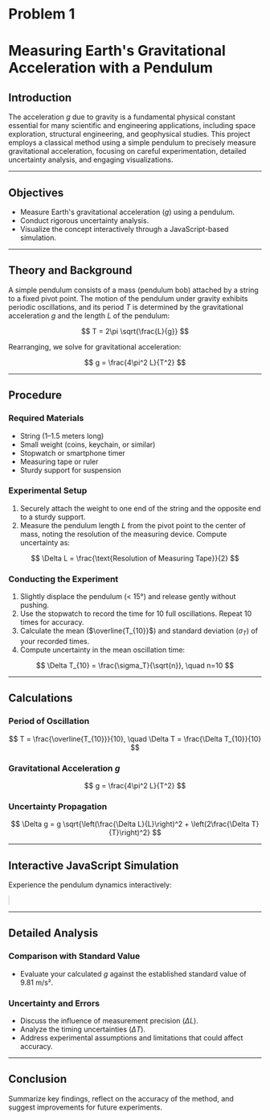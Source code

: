 # Problem 1
# Measuring Earth's Gravitational Acceleration with a Pendulum

## Introduction

The acceleration $g$ due to gravity is a fundamental physical constant essential for many scientific and engineering applications, including space exploration, structural engineering, and geophysical studies. This project employs a classical method using a simple pendulum to precisely measure gravitational acceleration, focusing on careful experimentation, detailed uncertainty analysis, and engaging visualizations.

---

## Objectives

* Measure Earth's gravitational acceleration ($g$) using a pendulum.
* Conduct rigorous uncertainty analysis.
* Visualize the concept interactively through a JavaScript-based simulation.

---

## Theory and Background

A simple pendulum consists of a mass (pendulum bob) attached by a string to a fixed pivot point. The motion of the pendulum under gravity exhibits periodic oscillations, and its period $T$ is determined by the gravitational acceleration $g$ and the length $L$ of the pendulum:

$$
T = 2\pi \sqrt{\frac{L}{g}}
$$

Rearranging, we solve for gravitational acceleration:

$$
g = \frac{4\pi^2 L}{T^2}
$$

---

## Procedure

### Required Materials

* String (1–1.5 meters long)
* Small weight (coins, keychain, or similar)
* Stopwatch or smartphone timer
* Measuring tape or ruler
* Sturdy support for suspension

### Experimental Setup

1. Securely attach the weight to one end of the string and the opposite end to a sturdy support.
2. Measure the pendulum length $L$ from the pivot point to the center of mass, noting the resolution of the measuring device. Compute uncertainty as:

$$
\Delta L = \frac{\text{Resolution of Measuring Tape}}{2}
$$

### Conducting the Experiment

1. Slightly displace the pendulum (< 15°) and release gently without pushing.
2. Use the stopwatch to record the time for 10 full oscillations. Repeat 10 times for accuracy.
3. Calculate the mean ($\overline{T_{10}}$) and standard deviation ($\sigma_T$) of your recorded times.
4. Compute uncertainty in the mean oscillation time:

$$
\Delta T_{10} = \frac{\sigma_T}{\sqrt{n}}, \quad n=10
$$

---

## Calculations

### Period of Oscillation

$$
T = \frac{\overline{T_{10}}}{10}, \quad \Delta T = \frac{\Delta T_{10}}{10}
$$

### Gravitational Acceleration $g$

$$
g = \frac{4\pi^2 L}{T^2}
$$

### Uncertainty Propagation

$$
\Delta g = g \sqrt{\left(\frac{\Delta L}{L}\right)^2 + \left(2\frac{\Delta T}{T}\right)^2}
$$

---

## Interactive JavaScript Simulation

Experience the pendulum dynamics interactively:

<!DOCTYPE html>
<html lang="en">
<head>
    <meta charset="UTF-8">
    <meta name="viewport" content="width=device-width, initial-scale=1.0">
    <title>Simple Pendulum Simulation</title>
    <style>
        canvas { border: 1px solid #ddd; margin-top: 10px; }
    </style>
</head>
<body>
<canvas id="pendulumCanvas" width="500" height="400"></canvas>
<script>
    const canvas = document.getElementById('pendulumCanvas');
    const ctx = canvas.getContext('2d');

    let angle = Math.PI / 4;
    let angleVelocity = 0;
    let angleAcceleration = 0;
    const gravity = 9.81;
    const length = 150;
    const originX = canvas.width / 2;
    const originY = 0;

    function drawPendulum() {
        ctx.clearRect(0, 0, canvas.width, canvas.height);

        const bobX = originX + length * Math.sin(angle);
        const bobY = originY + length * Math.cos(angle);

        ctx.beginPath();
        ctx.moveTo(originX, originY);
        ctx.lineTo(bobX, bobY);
        ctx.stroke();

        ctx.beginPath();
        ctx.arc(bobX, bobY, 15, 0, Math.PI * 2);
        ctx.fillStyle = 'steelblue';
        ctx.fill();

        angleAcceleration = (-gravity / length) * Math.sin(angle);
        angleVelocity += angleAcceleration;
        angle += angleVelocity;
        angleVelocity *= 0.995; // damping

        requestAnimationFrame(drawPendulum);
    }

    drawPendulum();
</script>
</body>
</html>

---

## Detailed Analysis

### Comparison with Standard Value

* Evaluate your calculated $g$ against the established standard value of 9.81 m/s².

### Uncertainty and Errors

* Discuss the influence of measurement precision ($\Delta L$).
* Analyze the timing uncertainties ($\Delta T$).
* Address experimental assumptions and limitations that could affect accuracy.

---

## Conclusion

Summarize key findings, reflect on the accuracy of the method, and suggest improvements for future experiments.
